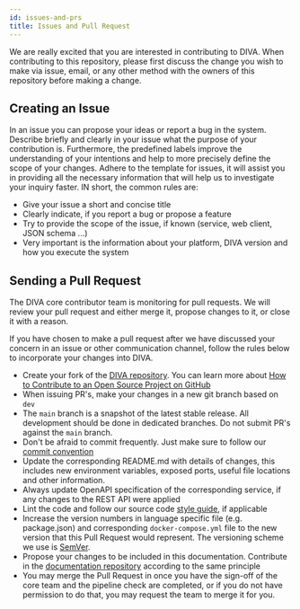 ```yaml
---
id: issues-and-prs
title: Issues and Pull Request
---
```


We are really excited that you are interested in contributing to DIVA.
When contributing to this repository, please first discuss the change you wish to make via issue, email, or any other method with the owners of this repository before making a change.

## Creating an Issue

In an issue you can propose your ideas or report a bug in the system.
Describe briefly and clearly in your issue what the purpose of your contribution is. Furthermore, the predefined labels
improve the understanding of your intentions and help to more precisely define the scope of your changes.
Adhere to the template for issues, it will assist you in providing all the necessary information that will help us to investigate your inquiry faster. IN short, the common rules are:

+ Give your issue a short and concise title
+ Clearly indicate, if you report a bug or propose a feature
+ Try to provide the scope of the issue, if known (service, web client, JSON schema ...)
+ Very important is the information about your platform, DIVA version and how you execute the system

## Sending a Pull Request

The DIVA core contributor team is monitoring for pull requests.
We will review your pull request and either merge it, propose changes to it, or close it with a reason.

If you have chosen to make a pull request after we have discussed your concern in an issue or other communication channel, follow the rules below to incorporate your changes into DIVA.

+ Create your fork of the [DIVA repository](https://github.com/FraunhoferISST/diva). You can learn more about 
[How to Contribute to an Open Source Project on GitHub](https://egghead.io/courses/how-to-contribute-to-an-open-source-project-on-github)
+ When issuing PR's, make your changes in a new git branch based on `dev`
+ The `main` branch is a snapshot of the latest stable release. All development should be done in dedicated branches. 
  Do not submit PR's against the `main` branch.
+ Don't be afraid to commit frequently. Just make sure to follow our [commit convention](commits) 
+ Update the corresponding README.md with details of changes, this includes new environment variables, exposed ports, useful file locations and other information.
+ Always update OpenAPI specification of the corresponding service, if any changes to the REST API were applied
+ Lint the code and follow our source code [style guide](code-styles), if applicable
+ Increase the version numbers in language specific file (e.g. package.json) and corresponding `docker-compose.yml` file to the new version that this
  Pull Request would represent. The versioning scheme we use is [SemVer](http://semver.org/).
+ Propose your changes to be included in this documentation. Contribute in the [documentation repository](https://github.com/FraunhoferISST/diva-docs) according to the same principle 
+ You may merge the Pull Request in once you have the sign-off of the core team and the pipeline check are completed, or if you do not have permission to do that, you may request the team to merge it for you.
